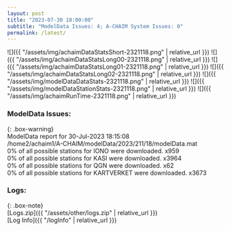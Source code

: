 ```yaml
---
layout: post
title: "2023-07-30 18:00:00"
subtitle: "ModelData Issues: 4; A-CHAIM System Issues: 0"
permalink: /latest/
---
```


![]({{ "/assets/img/achaimDataStatsShort-2321118.png" | relative_url }})
![]({{ "/assets/img/achaimDataStatsLong00-2321118.png" | relative_url }})
![]({{ "/assets/img/achaimDataStatsLong01-2321118.png" | relative_url }})
![]({{ "/assets/img/achaimDataStatsLong02-2321118.png" | relative_url }})
![]({{ "/assets/img/modelDataDataStats-2321118.png" | relative_url }})
![]({{ "/assets/img/modelDataStationStats-2321118.png" | relative_url }})
![]({{ "/assets/img/achaimRunTime-2321118.png" | relative_url }})


### ModelData Issues:  
  
{: .box-warning}  
 ModelData report for 30-Jul-2023 18:15:08   
 /home2/achaim1/A-CHAIM/modelData/2023/211/18/modelData.mat   
 0% of all possible stations for IONO were downloaded. x959   
 0% of all possible stations for KASI were downloaded. x3964   
 0% of all possible stations for QGN were downloaded. x62   
 0% of all possible stations for KARTVERKET were downloaded. x3673   
  


### Logs:  
  
{: .box-note}  
[Logs.zip]({{ "/assets/other/logs.zip" | relative_url }})  
[Log Info]({{ "/logInfo" | relative_url }})  
